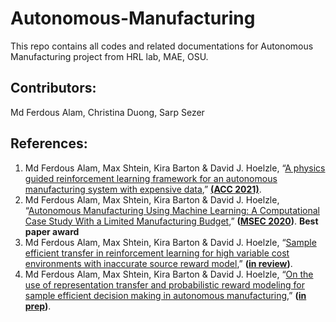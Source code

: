 # Autonomous-Manufacturing
This repo contains all codes and related documentations for Autonomous Manufacturing project from HRL lab, MAE, OSU. 


## Contributors: 
Md Ferdous Alam, Christina Duong, Sarp Sezer

## References: 
1. Md Ferdous Alam, Max Shtein, Kira Barton & David J. Hoelzle, “[A  physics guided reinforcement learning framework for an autonomous manufacturing system with expensive data](),” **[(ACC 2021)](https://acc2021.a2c2.org/)**. 
2. Md Ferdous Alam, Max Shtein, Kira Barton & David J. Hoelzle, “[Autonomous Manufacturing Using Machine Learning: A Computational Case Study With a Limited Manufacturing Budget](https://asmedigitalcollection.asme.org/MSEC/proceedings-abstract/MSEC2020/84263/V002T07A009/1095697),” **([MSEC 2020](https://event.asme.org/MSEC-2020))**. **Best paper award**
3. Md Ferdous Alam, Max Shtein, Kira Barton & David J. Hoelzle, “[Sample efficient transfer in reinforcement learning for high variable cost environments with inaccurate source reward model](),” **([in review]())**.
4. Md Ferdous Alam, Max Shtein, Kira Barton & David J. Hoelzle, “[On the use of representation transfer and probabilistic reward modeling for sample efficient decision making in autonomous manufacturing](),” **([in prep]())**.

